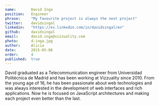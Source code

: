 ```yaml
---
name:       David Inga
position:   Engineer
phrase:     "My favourite project is always the next project"
twitter:    davidsingal
linkedin:   "https://es.linkedin.com/in/davidsingal/en"
github:		davidsingal
email:      david.inga@vizzuality.com
photo:      d-inga.jpg
author:     Alicia
date:       2015-05-08
order: 		4
published:  true
---
```


 David graduated as a Telecommunication engineer from Universidad Politécnica de Madrid and has been working at Vizzuality since 2010. From the young age of 16, he has been passionate about web technologies and was always interested in the development of web interfaces and rich applications. Now he is focused on JavaScript architectures and making each project even better than the last.
